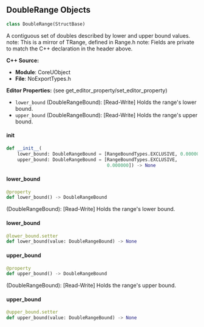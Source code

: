 ## DoubleRange Objects

```python
class DoubleRange(StructBase)
```

A contiguous set of doubles described by lower and upper bound values.
note: This is a mirror of TRange<double>, defined in Range.h
note: Fields are private to match the C++ declaration in the header above.

**C++ Source:**

- **Module**: CoreUObject
- **File**: NoExportTypes.h

**Editor Properties:** (see get_editor_property/set_editor_property)

- ``lower_bound`` (DoubleRangeBound):  [Read-Write] Holds the range's lower bound.
- ``upper_bound`` (DoubleRangeBound):  [Read-Write] Holds the range's upper bound.

<a id="unreal.DoubleRange.__init__"></a>

#### __init__

```python
def __init__(
    lower_bound: DoubleRangeBound = [RangeBoundTypes.EXCLUSIVE, 0.000000],
    upper_bound: DoubleRangeBound = [RangeBoundTypes.EXCLUSIVE,
                                     0.000000]) -> None
```

<a id="unreal.DoubleRange.lower_bound"></a>

#### lower_bound

```python
@property
def lower_bound() -> DoubleRangeBound
```

(DoubleRangeBound):  [Read-Write] Holds the range's lower bound.

<a id="unreal.DoubleRange.lower_bound"></a>

#### lower_bound

```python
@lower_bound.setter
def lower_bound(value: DoubleRangeBound) -> None
```

<a id="unreal.DoubleRange.upper_bound"></a>

#### upper_bound

```python
@property
def upper_bound() -> DoubleRangeBound
```

(DoubleRangeBound):  [Read-Write] Holds the range's upper bound.

<a id="unreal.DoubleRange.upper_bound"></a>

#### upper_bound

```python
@upper_bound.setter
def upper_bound(value: DoubleRangeBound) -> None
```

<a id="unreal.DoubleRangeBound"></a>